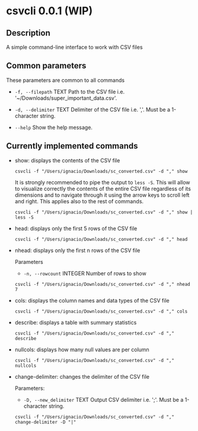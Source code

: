 # csvcli 0.0.1 (WIP)
## Description 
A simple command-line interface to work with CSV files

## Common parameters

These parameters are common to all commands

- `-f, --filepath` TEXT   Path to the CSV file i.e.
                        '~/Downloads/super_important_data.csv'. 
  
- `-d, --delimiter` TEXT  Delimiter of the CSV file i.e. ','. Must be a
                        1-character string.
  
- `--help`                Show the help message.

## Currently implemented commands

- show: displays the contents of the CSV file
  ```
  csvcli -f "/Users/ignacio/Downloads/sc_converted.csv" -d "," show
  ```
  It is strongly recommended to pipe the output to `less -S`. 
  This will allow to visualize correctly the contents of the entire CSV file regardless of its dimensions and to navigate through it using the arrow keys to scroll left and right. This applies also to the rest of commands.
    
  ```
  csvcli -f "/Users/ignacio/Downloads/sc_converted.csv" -d "," show | less -S
  ```
- head: displays only the first 5 rows of the CSV file
  
  ```
  csvcli -f "/Users/ignacio/Downloads/sc_converted.csv" -d "," head
  ```
- nhead: displays only the first n rows of the CSV file

  Parameters
  - `-n, --rowcount` INTEGER  Number of rows to show
  
  ```
  csvcli -f "/Users/ignacio/Downloads/sc_converted.csv" -d "," nhead 7
  ```

- cols: displays the column names and data types of the CSV file
  
  ```
  csvcli -f "/Users/ignacio/Downloads/sc_converted.csv" -d "," cols
  ```
- describe: displays a table with summary statistics
  
  ```
  csvcli -f "/Users/ignacio/Downloads/sc_converted.csv" -d "," describe
  ```
- nullcols: displays how many null values are per column
  
  ```
  csvcli -f "/Users/ignacio/Downloads/sc_converted.csv" -d "," nullcols
  ```
- change-delimiter: changes the delimiter of the CSV file

  Parameters:
    - `-D, --new_delimiter` TEXT  Output CSV delimiter i.e. ';'. Must be a
                            1-character string.

  ```
  csvcli -f "/Users/ignacio/Downloads/sc_converted.csv" -d "," change-delimiter -D "|"
  ```



